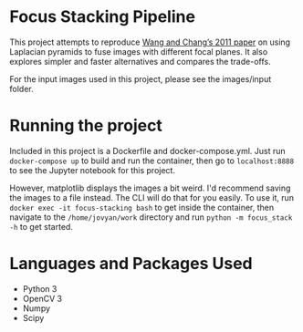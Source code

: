 # Focus Stacking Pipeline
This project attempts to reproduce [Wang and Chang’s 2011 paper](http://www.ece.drexel.edu/courses/ECE-C662/notes/LaplacianPyramid/laplacian2011.pdf) on using Laplacian pyramids to fuse images with different focal planes. It also explores simpler and faster alternatives and compares the trade-offs.

For the input images used in this project, please see the images/input folder.

# Running the project
Included in this project is a Dockerfile and docker-compose.yml. Just run `docker-compose up` to build and run the container, then go to `localhost:8888` to see the Jupyter notebook for this project.

However, matplotlib displays the images a bit weird. I'd recommend saving the images to a file instead. The CLI will do that for you easily. To use it, run `docker exec -it focus-stacking bash` to get inside the container, then navigate to the `/home/jovyan/work` directory and run `python -m focus_stack -h` to get started.

# Languages and Packages Used
* Python 3
* OpenCV 3
* Numpy
* Scipy
